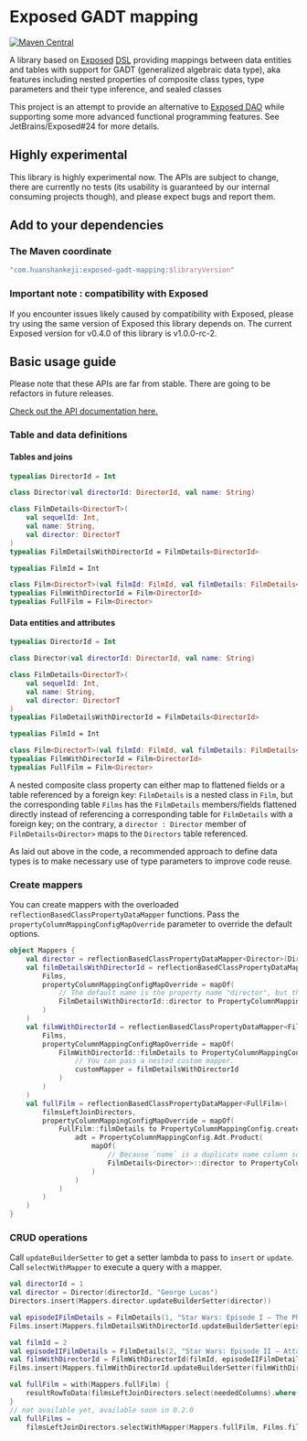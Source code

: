 # Exposed GADT mapping

[![Maven Central](https://img.shields.io/maven-central/v/com.huanshankeji/exposed-gadt-mapping)](https://search.maven.org/artifact/com.huanshankeji/exposed-gadt-mapping)

A library based on [Exposed](https://github.com/JetBrains/Exposed) [DSL](https://github.com/JetBrains/Exposed/wiki/DSL) providing mappings between data entities and tables with support for GADT (generalized algebraic data type), aka features including nested properties of composite class types, type parameters and their type inference, and sealed classes

This project is an attempt to provide an alternative to [Exposed DAO](https://github.com/JetBrains/Exposed/wiki/DAO) while supporting some more advanced functional programming features. See JetBrains/Exposed#24 for more details.

## Highly experimental

This library is highly experimental now. The APIs are subject to change, there are currently no tests (its usability is guaranteed by our internal consuming projects though), and please expect bugs and report them.

## Add to your dependencies

### The Maven coordinate

```kotlin
"com.huanshankeji:exposed-gadt-mapping:$libraryVersion"
```

### **Important note : compatibility with Exposed**

If you encounter issues likely caused by compatibility with Exposed, please try using the same version of Exposed this library depends on. The current Exposed version for v0.4.0 of this library is v1.0.0-rc-2.

## Basic usage guide

Please note that these APIs are far from stable. There are going to be refactors in future releases.

[Check out the API documentation here.](https://huanshankeji.github.io/exposed-gadt-mapping/.)

### Table and data definitions

#### Tables and joins

```kotlin
typealias DirectorId = Int

class Director(val directorId: DirectorId, val name: String)

class FilmDetails<DirectorT>(
    val sequelId: Int,
    val name: String,
    val director: DirectorT
)
typealias FilmDetailsWithDirectorId = FilmDetails<DirectorId>

typealias FilmId = Int

class Film<DirectorT>(val filmId: FilmId, val filmDetails: FilmDetails<DirectorT>)
typealias FilmWithDirectorId = Film<DirectorId>
typealias FullFilm = Film<Director>
```

#### Data entities and attributes

```kotlin
typealias DirectorId = Int

class Director(val directorId: DirectorId, val name: String)

class FilmDetails<DirectorT>(
    val sequelId: Int,
    val name: String,
    val director: DirectorT
)
typealias FilmDetailsWithDirectorId = FilmDetails<DirectorId>

typealias FilmId = Int

class Film<DirectorT>(val filmId: FilmId, val filmDetails: FilmDetails<DirectorT>)
typealias FilmWithDirectorId = Film<DirectorId>
typealias FullFilm = Film<Director>
```

A nested composite class property can either map to flattened fields or a table referenced by a foreign key: `FilmDetails` is a nested class in `Film`, but the corresponding table `Films` has the `FilmDetails` members/fields flattened directly instead of referencing a corresponding table for `FilmDetails` with a foreign key; on the contrary, a `director : Director` member of `FilmDetails<Director>` maps to the `Directors` table referenced.

As laid out above in the code, a recommended approach to define data types is to make necessary use of type parameters to improve code reuse.

### Create mappers

You can create mappers with the overloaded `reflectionBasedClassPropertyDataMapper` functions. Pass the `propertyColumnMappingConfigMapOverride` parameter to override the default options.

```kotlin
object Mappers {
    val director = reflectionBasedClassPropertyDataMapper<Director>(Directors)
    val filmDetailsWithDirectorId = reflectionBasedClassPropertyDataMapper<FilmDetailsWithDirectorId>(
        Films,
        propertyColumnMappingConfigMapOverride = mapOf(
            // The default name is the property name "director", but there is no column property with such a name, therefore we need to pass a custom name.
            FilmDetailsWithDirectorId::director to PropertyColumnMappingConfig.create<DirectorId>(columnPropertyName = Films::directorId.name)
        )
    )
    val filmWithDirectorId = reflectionBasedClassPropertyDataMapper<FilmWithDirectorId>(
        Films,
        propertyColumnMappingConfigMapOverride = mapOf(
            FilmWithDirectorId::filmDetails to PropertyColumnMappingConfig.create<FilmDetailsWithDirectorId>(
                // You can pass a nested custom mapper.
                customMapper = filmDetailsWithDirectorId
            )
        )
    )
    val fullFilm = reflectionBasedClassPropertyDataMapper<FullFilm>(
        filmsLeftJoinDirectors,
        propertyColumnMappingConfigMapOverride = mapOf(
            FullFilm::filmDetails to PropertyColumnMappingConfig.create(
                adt = PropertyColumnMappingConfig.Adt.Product(
                    mapOf(
                        // Because `name` is a duplicate name column so a custom mapper has to be passed here, otherwise the `CHOOSE_FIRST` option maps the data property `Director::name` to the wrong column `Films::name`.
                        FilmDetails<Director>::director to PropertyColumnMappingConfig.create<Director>(customMapper = director)
                    )
                )
            )
        )
    )
}
```

### CRUD operations

Call `updateBuilderSetter` to get a setter lambda to pass to `insert` or `update`. Call `selectWithMapper` to execute a query with a mapper.

```kotlin
val directorId = 1
val director = Director(directorId, "George Lucas")
Directors.insert(Mappers.director.updateBuilderSetter(director))

val episodeIFilmDetails = FilmDetails(1, "Star Wars: Episode I – The Phantom Menace", directorId)
Films.insert(Mappers.filmDetailsWithDirectorId.updateBuilderSetter(episodeIFilmDetails)) // insert without the ID since it's `AUTO_INCREMENT`

val filmId = 2
val episodeIIFilmDetails = FilmDetails(2, "Star Wars: Episode II – Attack of the Clones", directorId)
val filmWithDirectorId = FilmWithDirectorId(filmId, episodeIIFilmDetails)
Films.insert(Mappers.filmWithDirectorId.updateBuilderSetter(filmWithDirectorId)) // insert with the ID

val fullFilm = with(Mappers.fullFilm) {
    resultRowToData(filmsLeftJoinDirectors.select(neededColumns).where(Films.filmId eq filmId).single())
}
// not available yet, available soon in 0.2.0
val fullFilms =
    filmsLeftJoinDirectors.selectWithMapper(Mappers.fullFilm, Films.filmId inList listOf(1, 2)).toList()
```
